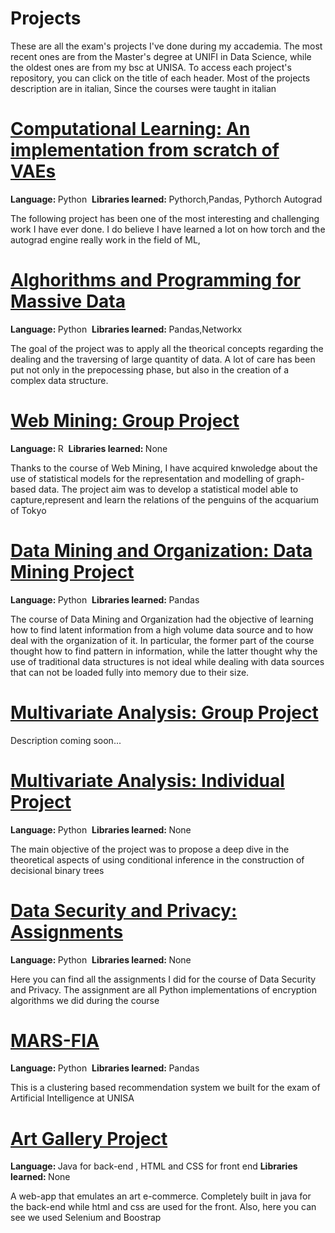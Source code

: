 # Projects
These are all the exam's projects I've done during my accademia. The most recent ones are from the Master's degree at UNIFI in Data Science, while the oldest ones are from my bsc at UNISA.
To access each project's repository, you can click on the title of each header. Most of the projects description are in italian, Since the courses were taught in italian

<h1><a href='https://github.com/JosephMartinelli/VAEs'>Computational Learning: An implementation from scratch of VAEs</a></h1>
<p><b>Language:&nbsp;</b>Python&nbsp;&nbsp;<b>Libraries learned:&nbsp;</b>Pythorch,Pandas, Pythorch Autograd</p>
The following project has been one of the most interesting and challenging work I have ever done. I do believe I have learned a lot on how torch and the autograd engine really work in the field of ML,

<h1><a href='https://github.com/JosephMartinelli/APMD2022'>Alghorithms and Programming for Massive Data</a></h1>
<p><b>Language:&nbsp;</b>Python&nbsp;&nbsp;<b>Libraries learned:&nbsp;</b>Pandas,Networkx</p>
The goal of the project was to apply all the theorical concepts regarding the dealing and the traversing of large quantity of data. A lot of care has been put not only in the prepocessing phase, but also in the creation of a complex data structure.

<h1><a href='https://github.com/JosephMartinelli/WebMiningProject'>Web Mining: Group Project</a></h1>
<p><b>Language:&nbsp;</b>R&nbsp;&nbsp;<b>Libraries learned:&nbsp;</b>None</p>
Thanks to the course of Web Mining, I have acquired knwoledge about the use of statistical models for the representation and modelling of graph-based data. The project aim was to develop a statistical model able to capture,represent and learn the relations of the penguins of the acquarium of Tokyo

<h1><a href='https://github.com/JosephMartinelli/DataMining-Organization'>Data Mining and Organization: Data Mining Project</a></h1>
<p><b>Language:&nbsp;</b>Python&nbsp;&nbsp;<b>Libraries learned:&nbsp;</b>Pandas&nbsp;&nbsp;</p>
The course of Data Mining and Organization had the objective of learning how to find latent information from a high volume data source and to how deal with the organization of it. In particular, the former part of the course thought how to find pattern in information, while the latter thought why the use of traditional data structures is not ideal while dealing with data sources that can not be loaded fully into memory due to their size.

<h1><a href='https://github.com/JosephMartinelli/Multivariate-GroupProject'>Multivariate Analysis: Group Project</a></h1>
Description coming soon...

<h1><a href='https://github.com/JosephMartinelli/ConditionalTrees'>Multivariate Analysis: Individual Project</a></h1>
<p><b>Language:&nbsp;</b>Python&nbsp;&nbsp;<b>Libraries learned:&nbsp;</b>None</p>
The main objective of the project was to propose a deep dive in the theoretical aspects of using conditional inference in the construction of decisional binary trees

<h1><a href='https://github.com/JosephMartinelli/DSP-Assignments'>Data Security and Privacy: Assignments</a></h1>
<p><b>Language:&nbsp;</b>Python&nbsp;&nbsp;<b>Libraries learned:&nbsp;</b>None</p>
Here you can find all the assignments I did for the course of Data Security and Privacy. The assignment are all Python implementations of encryption algorithms we did during the course

<h1><a href='https://github.com/JosephMartinelli/MARS-FIA'>MARS-FIA</a></h1>
<p><b>Language:&nbsp;</b>Python&nbsp;&nbsp;<b>Libraries learned:&nbsp;</b>Pandas</p>
This is a clustering based recommendation system we built for the exam of Artificial Intelligence at UNISA

<h1><a href='https://github.com/JosephMartinelli/ArtGalleryProject'>Art Gallery Project</a></h1>
<p><b>Language:&nbsp;</b>Java for back-end&nbsp;, HTML and CSS for front end&nbsp;<b>Libraries learned:&nbsp;</b>None</p>

A web-app that emulates an art e-commerce. Completely built in java for the back-end while html and css are used for the front. Also, here you can see we used Selenium and Boostrap
